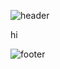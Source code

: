 ![header](https://capsule-render.vercel.app/api?text=capsule_render&animation=fadeIn)


hi


![footer](https://capsule-render.vercel.app/api?section=footer)
